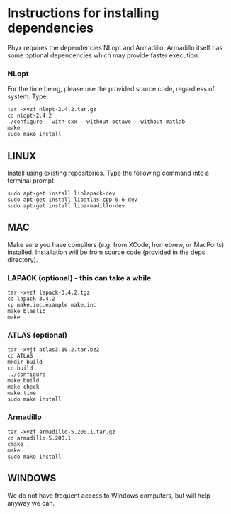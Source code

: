 Instructions for installing dependencies
========================================

Phyx requires the dependencies NLopt and Armadillo. Armadillo itself has some optional dependencies which may provide faster execution. 

### NLopt
For the time being, please use the provided source code, regardless of system. Type:

	tar -xvzf nlopt-2.4.2.tar.gz
	cd nlopt-2.4.2
	./configure --with-cxx --without-octave --without-matlab
	make
	sudo make install

LINUX
---------------
Install using existing repositories. Type the following command into a terminal prompt:

	sudo apt-get install liblapack-dev
	sudo apt-get install libatlas-cpp-0.6-dev
	sudo apt-get install libarmadillo-dev

MAC
---------------
Make sure you have compilers (e.g. from XCode, homebrew, or MacPorts) installed.
Installation will be from source code (provided in the deps directory).

### LAPACK (optional) - this can take a while

	tar -xvzf lapack-3.4.2.tgz
	cd lapack-3.4.2
	cp make.inc.example make.inc
	make blaslib
	make

### ATLAS (optional)

	tar -xvjf atlas3.10.2.tar.bz2
	cd ATLAS
	mkdir build
	cd build
	../configure
	make build
	make check
	make time
	sudo make install

### Armadillo

	tar -xvzf armadillo-5.200.1.tar.gz
	cd armadillo-5.200.1
	cmake .
	make
	sudo make install

WINDOWS
---------------
We do not have frequent access to Windows computers, but will help anyway we can.
